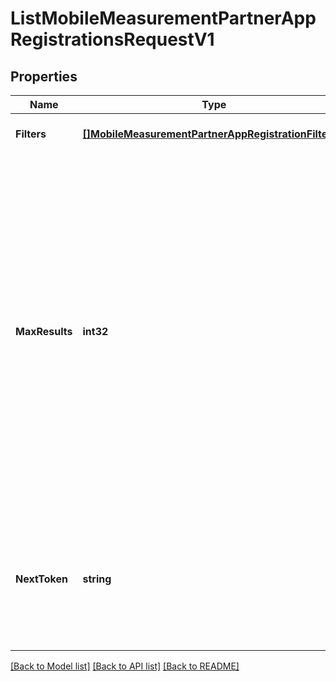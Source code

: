 # ListMobileMeasurementPartnerAppRegistrationsRequestV1

## Properties
Name | Type | Description | Notes
------------ | ------------- | ------------- | -------------
**Filters** | [**[]MobileMeasurementPartnerAppRegistrationFilterV1**](MobileMeasurementPartnerAppRegistrationFilterV1.md) |  | [optional] [default to null]
**MaxResults** | **int32** | Sets the maximum number of conversions in the returned array. Use in conjunction with the &#x60;nextToken&#x60; parameter to control pagination. The range for maxResults is [1,100] with default as 10. For example, supplying maxResults&#x3D;20 with a previously returned token will fetch up to the next 20 items. In some cases, fewer items may be returned. | [optional] [default to null]
**NextToken** | **string** | Token from a previous request. Use in conjunction with the &#x60;maxResults&#x60; parameter to control pagination of the returned array. | [optional] [default to null]

[[Back to Model list]](../README.md#documentation-for-models) [[Back to API list]](../README.md#documentation-for-api-endpoints) [[Back to README]](../README.md)

